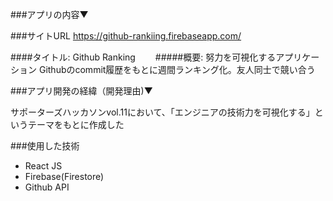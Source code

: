 ###アプリの内容▼

###サイトURL
https://github-rankiing.firebaseapp.com/

####タイトル: Github Ranking
　　#####概要:  努力を可視化するアプリケーション
     Githubのcommit履歴をもとに週間ランキング化。友人同士で競い合う
     
###アプリ開発の経緯（開発理由)▼

サポーターズハッカソンvol.11において、「エンジニアの技術力を可視化する」というテーマをもとに作成した

###使用した技術
- React JS
- Firebase(Firestore)
- Github API

